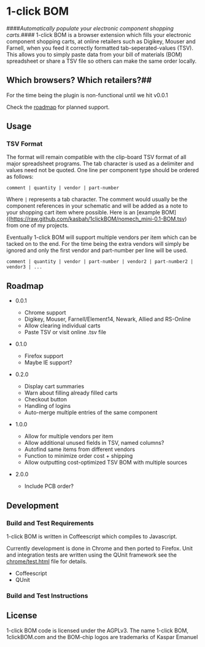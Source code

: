 # 1-click BOM #
####_Automatically populate your electronic component shopping carts._####
1-click BOM is a browser extension which fills your electronic component shopping carts, at online retailers such as Digikey, Mouser and Farnell, when you feed it correctly formatted tab-seperated-values (TSV). This allows you to simply paste data from your bill of materials (BOM) spreadsheet or share a TSV file so others can make the same order locally.

## Which browsers? Which retailers?##

For the time being the plugin is non-functional until we hit v0.0.1

Check the [roadmap](#roadmap) for planned support.

## Usage ##

### TSV Format ###
The format will remain compatible with the clip-board TSV format of all major spreadsheet programs. The tab character is used as a delimiter and values need not be quoted. One line per component type should be ordered as follows:

    comment | quantity | vendor | part-number

Where ``` | ``` represents a tab character. The comment would usually be the component references in your schematic and will be added as a note to your shopping cart item where possible.
Here is an [example BOM]((https://raw.github.com/kasbah/1clickBOM/nomech_mini-0.1-BOM.tsv) from one of my projects.

Eventually 1-click BOM will support multiple vendors per item which can be tacked on to the end. For the time being the extra vendors will simply be ignored and only the first vendor and part-number per line will be used.

    comment | quantity | vendor | part-number | vendor2 | part-number2 | vendor3 | ...


## Roadmap ##

* 0.0.1
    * Chrome support
    * Digikey, Mouser, Farnell/Element14, Newark, Allied and RS-Online
    * Allow clearing individual carts 
    * Paste TSV or visit online .tsv file 

* 0.1.0
    * Firefox support
    * Maybe IE support?

* 0.2.0
    * Display cart summaries
    * Warn about filling already filled carts
    * Checkout button
    * Handling of logins
    * Auto-merge multiple entries of the same component

* 1.0.0
    * Allow for multiple vendors per item
    * Allow additional unused fields in TSV, named columns?
    * Autofind same items from different vendors
    * Function to minimize order cost + shipping
    * Allow outputting cost-optimized TSV BOM with multiple sources

* 2.0.0 
    * Include PCB order? 

## Development ##

### Build and Test Requirements ###

1-click BOM is written in Coffeescript which compiles to Javascript. 

Currently development is done in Chrome and then ported to Firefox. Unit and integration tests are written using the QUnit framework see the [chrome/test.html](https://github.com/kasbah/1clickBOM/blob/master/chrome/test.html) file for details. 

* Coffeescript
* QUnit

### Build and Test Instructions ###
 
## License ##

1-click BOM code is licensed under the AGPLv3. The name 1-click BOM, 1clickBOM.com and the BOM-chip logos are trademarks of Kaspar Emanuel

